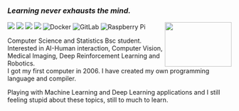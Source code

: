 
### _Learning never exhausts the mind._

<img align="right" src="https://thumbs.gfycat.com/TemptingOptimisticAlbacoretuna-size_restricted.gif" width="150" height="100">

![](https://img.shields.io/badge/-Haskell-1572b6?style=flat-square&logo=Haskell&labelColor=1572b6)
![](https://img.shields.io/badge/-Python-333?style=flat-square&logo=Python&logoColor=fff)
![](https://img.shields.io/badge/-PyTorch-e34f26?style=flat-square&logo=PyTorch&logoColor=fff)
![](https://img.shields.io/badge/-TensorFlow-e5cd0c?style=flat-square&logo=TensorFlow&logoColor=fff)
![Docker](https://img.shields.io/badge/-Docker-black?style=flat-square&logo=docker)
![GitLab](https://img.shields.io/badge/-GitLab-FCA121?style=flat-square&logo=gitlab)
![Raspberry Pi](https://img.shields.io/badge/-Raspberry%20Pi-C51A4A?style=flat-square&logo=Raspberry-Pi)


Computer Science and Statistics Bsc student. <br>
Interested in AI-Human interaction, Computer Vision, Medical Imaging, Deep Reinforcement Learning and Robotics.<br>
I got my first computer in 2006. I have created my own programming language and compiler.

Playing with Machine Learning and Deep Learning applications and I still feeling stupid about these topics, still to much to learn.

<!--
https://thumbs.gfycat.com/AchingClutteredEagle-size_restricted.gif
https://thumbs.gfycat.com/TemptingOptimisticAlbacoretuna-size_restricted.gif
https://github-readme-stats.vercel.app/api?username=mv-lab&show_icons=true&hide_border=true&icon_color=586069&title_color=a0a9af

**mv-lab/mv-lab** is a ✨ _special_ ✨ repository because its `README.md` (this file) appears on your GitHub profile.

Here are some ideas to get you started:

- 🔭 I’m currently working on ...
- 🌱 I’m currently learning ...
- 👯 I’m looking to collaborate on ...
- 🤔 I’m looking for help with ...
- 💬 Ask me about ...
- 📫 How to reach me: ...
- 😄 Pronouns: ...
- ⚡ Fun fact: ...
-->
